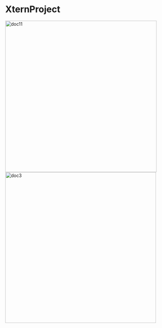 # XternProject
<img width="478" alt="doc11" src="https://github.com/thomaschilson/XternProject/assets/112500801/20274f5d-9e93-40fe-9d51-69ec514a9e37">
<img width="476" alt="doc3" src="https://github.com/thomaschilson/XternProject/assets/112500801/a19dbd7e-3818-4780-8f54-bd1a97166d9d">
